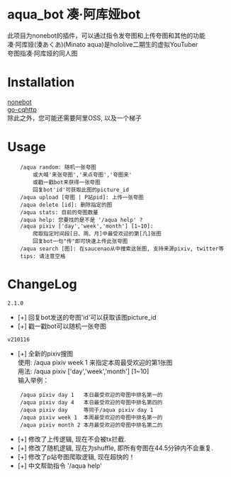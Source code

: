 aqua_bot 凑·阿库娅bot
=========================
此项目为nonebot的插件，可以通过指令发夸图和上传夸图和其他的功能  
凑·阿库娅(湊あくあ)(Minato aqua)是hololive二期生的虚拟YouTuber  
夸图指凑·阿库娅的同人图


Installation
=========================
[nonebot](https://v2.nonebot.dev/)  
[go-cqhttp](https://github.com/Mrs4s/go-cqhttp)  
除此之外，您可能还需要阿里OSS, 以及一个梯子


Usage
=========================
```
    /aqua random: 随机一张夸图 
        或大喊'来张夸图','来点夸图','夸图来' 
        或戳一戳bot来获得一张夸图 
        回复bot'id'可获取此图的picture_id 
    /aqua upload [夸图 | P站pid]: 上传一张夸图
    /aqua delete [id]: 删除指定的图 
    /aqua stats: 目前的夸图数量 
    /aqua help: 您要找的是不是 '/aqua help' ? 
    /aqua pixiv ['day','week','month'] [1~10]: 
        爬取指定时间段[日、周、月]中最受欢迎的第[几]张图 
        回复bot一句"传"即可快速上传此张夸图 
    /aqua search [图]: 在saucenao从中搜索这张图, 支持来源pixiv, twitter等
    tips: 请注意空格
```
ChangeLog
=========================
`2.1.0`
* [+] 回复bot发送的夸图'id'可以获取该图picture_id
* [+] 戳一戳bot可以随机一张夸图


`v210116`  
* [+] 全新的pixiv搜图  
使用: /aqua pixiv week 1  来指定本周最受欢迎的第1张图   
用法: /aqua pixiv ['day','week','month'] [1~10]  
输入举例： 
``` 
    /aqua pixiv day 1   本日最受欢迎的夸图中排名第一的
    /aqua pixiv day 4   本日最受欢迎的夸图中排名第四的
    /aqua pixiv day     等同于/aqua pixiv day 1
    /aqua pixiv week 1  本周最受欢迎的夸图中排名第一的
    /aqua pixiv month 2 本月最受欢迎的夸图中排名第二的
```
* [+] 修改了上传逻辑, 现在不会被tx拦截.
* [+] 修改了随机逻辑, 现在为shuffle, 即所有夸图在44.5分钟内不会重复.  
* [+] 修改了p站夸图爬取逻辑, 现在超快的！
* [+] 中文帮助指令 '/aqua help'    